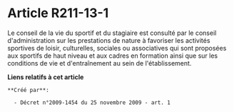 # Article R211-13-1

Le conseil de la vie du sportif et du stagiaire est consulté par le conseil d'administration sur les prestations de nature à
favoriser les activités sportives de loisir, culturelles, sociales ou associatives qui sont proposées aux sportifs de haut
niveau et aux cadres en formation ainsi que sur les conditions de vie et d'entraînement au sein de l'établissement.

**Liens relatifs à cet article**

	**Créé par**:

	  - Décret n°2009-1454 du 25 novembre 2009 - art. 1
